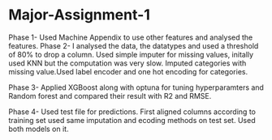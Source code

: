 # Major-Assignment-1

Phase 1- Used Machine Appendix to use other features and analysed the features.
Phase 2- I analysed the data, the datatypes and used a threshold of 80% to drop a column. Used simple imputer for missing values, initally used KNN but the computation was very slow. Imputed categories with missing value.Used label encoder and one hot encoding for categories.

Phase 3- Applied XGBoost along with optuna for tuning hyperparamters and Random forest and compared their result with R2 and RMSE. 

Phase 4- Used test file for predictions. First aligned columns according to training set used same imputation and ecoding methods on test set.
Used both models on it.
